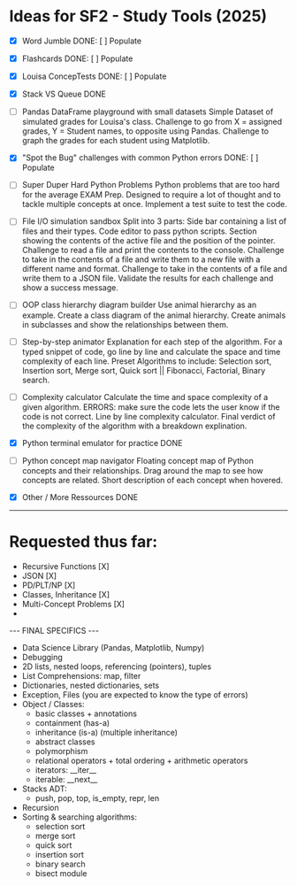 # Ideas for SF2 - Study Tools (2025)

- [X] Word Jumble
DONE: [ ] Populate


- [X] Flashcards
DONE: [ ] Populate


- [X] Louisa ConcepTests
DONE: [ ] Populate


- [X] Stack VS Queue
DONE


- [ ] Pandas DataFrame playground with small datasets
Simple Dataset of simulated grades for Louisa's class.
Challenge to go from X = assigned grades, Y = Student names, to opposite using Pandas.
Challenge to graph the grades for each student using Matplotlib. 


- [X] "Spot the Bug" challenges with common Python errors
DONE: [ ] Populate


- [ ] Super Duper Hard Python Problems
Python problems that are too hard for the average EXAM Prep.
Designed to require a lot of thought and to tackle multiple concepts at once.
Implement a test suite to test the code.


- [ ] File I/O simulation sandbox
Split into 3 parts:
Side bar containing a list of files and their types.
Code editor to pass python scripts.
Section showing the contents of the active file and the position of the pointer.
Challenge to read a file and print the contents to the console.
Challenge to take in the contents of a file and write them to a new file with a different name and format.
Challenge to take in the contents of a file and write them to a JSON file.
Validate the results for each challenge and show a success message.


- [ ] OOP class hierarchy diagram builder
Use animal hierarchy as an example.
Create a class diagram of the animal hierarchy.
Create animals in subclasses and show the relationships between them.


- [ ] Step-by-step animator
Explanation for each step of the algorithm.
For a typed snippet of code, go line by line and calculate the space and time complexity of each line.
Preset Algorithms to include: Selection sort, Insertion sort, Merge sort, Quick sort || Fibonacci, Factorial, Binary search.

- [ ] Complexity calculator
Calculate the time and space complexity of a given algorithm.
ERRORS: make sure the code lets the user know if the code is not correct.
Line by line complexity calculator.
Final verdict of the complexity of the algorithm with a breakdown explination.


- [X] Python terminal emulator for practice
DONE


- [ ] Python concept map navigator
Floating concept map of Python concepts and their relationships.
Drag around the map to see how concepts are related.
Short description of each concept when hovered.


- [X] Other / More Ressources
DONE


---



# Requested thus far:
- Recursive Functions [X]
- JSON [X]
- PD/PLT/NP [X]
- Classes, Inheritance [X]
- Multi-Concept Problems [X]
- 




--- FINAL SPECIFICS ---

- Data Science Library (Pandas, Matplotlib, Numpy)
- Debugging
- 2D lists, nested loops, referencing (pointers), tuples
- List Comprehensions: map, filter
- Dictionaries, nested dictionaries, sets
- Exception, Files (you are expected to know the type of errors)
- Object / Classes:
  - basic classes + annotations
  - containment (has-a)
  - inheritance (is-a) (multiple inheritance)
  - abstract classes
  - polymorphism
  - relational operators + total ordering + arithmetic operators
  - iterators: \_\_iter\_\_
  - iterable: \_\_next\_\_
- Stacks ADT: 
  - push, pop, top, is_empty, repr, len
- Recursion
- Sorting & searching algorithms:
  - selection sort
  - merge sort
  - quick sort
  - insertion sort
  - binary search
  - bisect module
